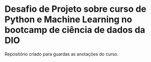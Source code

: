 # Desafio de Projeto sobre curso de Python e Machine Learning no bootcamp de ciência de dados da DIO


Repositório criado para guardas as anotações do curso.
